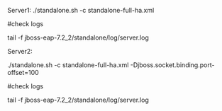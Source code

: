 Server1:
./standalone.sh -c standalone-full-ha.xml

#check logs

tail -f jboss-eap-7.2_2/standalone/log/server.log

Server2:

./standalone.sh -c standalone-full-ha.xml -Djboss.socket.binding.port-offset=100

#check logs

tail -f jboss-eap-7.2_2/standalone/log/server.log

